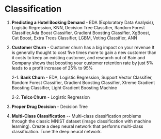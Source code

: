 # Classification

1. **Predicting a Hotel Booking Demand** - EDA (Exploratory Data Analysis), Logistic Regression, KNN, Decision Tree Classifier, Random Forest Classifier,Ada Boost Classifier, Gradient Boosting Classifier, XgBoost, Cat Boost, Extra Trees Classifier, LGBM, Voting Classifier, ANN


2. **Customer Churn** - Customer churn has a big impact on your revenue It is generally thought to cost five times more to gain a new customer than it costs to keep an existing customer, and research out of Bain and Company shows that boosting your customer retention rate by just 5% leads to a profit increase of 25% to 95%

   2-1.  **Bank Churn** - EDA, Logistic Regression, Support Vector Classifier, Random Forest Classifier, Gradient Boosting Classifier, Xtreme Gradient Boosting Classifier, Light Gradient Boosting Machine 

   2-2. **Telco Churn** - Logistic Regression 


3. **Proper Drug Decision** - Decision Tree

4. **Multi-Class Classification** -- Multi-class classification problems through the classic MNIST dataset (image classification with machine learning). Create a deep neural network that performs multi-class classification. Tune the deep neural network.
